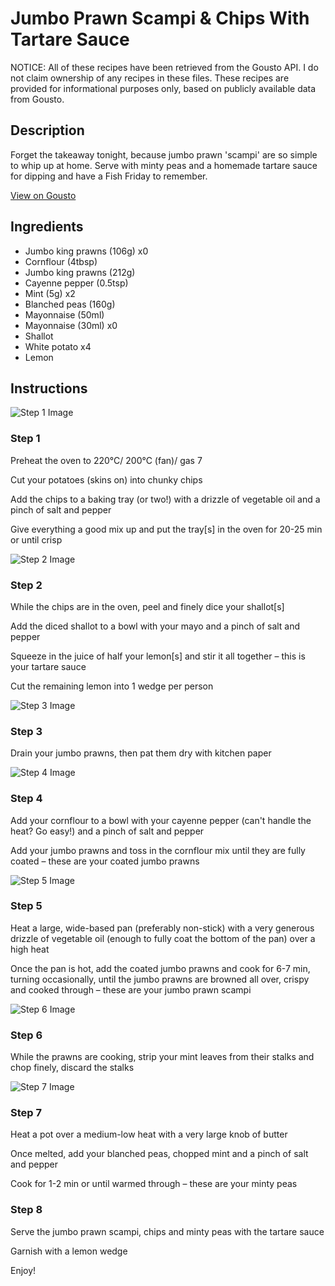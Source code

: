 # Jumbo Prawn Scampi & Chips With Tartare Sauce

NOTICE: All of these recipes have been retrieved from the Gousto API. I do not claim ownership of any recipes in these files. These recipes are provided for informational purposes only, based on publicly available data from Gousto.

## Description

Forget the takeaway tonight, because jumbo prawn 'scampi' are so simple to whip up at home. Serve with minty peas and a homemade tartare sauce for dipping and have a Fish Friday to remember. 

[View on Gousto](https://www.gousto.co.uk/recipes/cookbook/jumbo-prawn-scampi-chips-with-tartare-sauce)

## Ingredients

- Jumbo king prawns (106g) x0
- Cornflour (4tbsp)
- Jumbo king prawns (212g)
- Cayenne pepper (0.5tsp)
- Mint (5g) x2
- Blanched peas (160g)
- Mayonnaise (50ml)
- Mayonnaise (30ml) x0
- Shallot
- White potato x4
- Lemon

## Instructions

![Step 1 Image](https://production-media.gousto.co.uk/cms/recipe-step-image/step-1-1655198413881-x200.jpg)

### Step 1

Preheat the oven to 220°C/ 200°C (fan)/ gas 7

Cut your potatoes (skins on) into chunky chips

Add the chips to a baking tray (or two!) with a drizzle of vegetable oil and a pinch of salt and pepper

Give everything a good mix up and put the tray[s] in the oven for 20-25 min or until crisp

![Step 2 Image](https://production-media.gousto.co.uk/cms/recipe-step-image/Step-2-1655198423733-x200.jpg)

### Step 2

While the chips are in the oven, peel and finely dice your shallot[s]

Add the diced shallot to a bowl with your mayo and a pinch of salt and pepper

Squeeze in the juice of half your<span class="text-danger"> </span>lemon[s] and stir it all together – this is your tartare sauce

Cut the remaining lemon into 1 wedge per person

![Step 3 Image](https://production-media.gousto.co.uk/cms/recipe-step-image/Step-3-1655198430892-x200.jpg)

### Step 3

Drain your jumbo prawns, then pat them dry with kitchen paper

![Step 4 Image](https://production-media.gousto.co.uk/cms/recipe-step-image/Step-4-1655198436188-x200.jpg)

### Step 4

Add your cornflour to a bowl with your cayenne pepper (can't handle the heat? Go easy!) and a pinch of salt and pepper

Add your jumbo prawns and toss in the cornflour mix until they are fully coated – these are your coated jumbo prawns

![Step 5 Image](https://production-media.gousto.co.uk/cms/recipe-step-image/Step-5-1655198444030-x200.jpg)

### Step 5

Heat a large, wide-based pan (preferably non-stick) with a very generous drizzle of vegetable oil (enough to fully coat the bottom of the pan) over a high heat

Once the pan is hot, add the coated jumbo prawns and cook for 6-7 min, turning occasionally, until the jumbo prawns are browned all over, crispy and cooked through – these are your jumbo prawn scampi

![Step 6 Image](https://production-media.gousto.co.uk/cms/recipe-step-image/Step-6-1655198463907-x200.jpg)

### Step 6

While the prawns are cooking, strip your mint leaves from their stalks and chop finely, discard the stalks

![Step 7 Image](https://production-media.gousto.co.uk/cms/recipe-step-image/step-7-1655198468416-x200.jpg)

### Step 7

Heat a pot over a medium-low heat with a very large knob of butter

Once melted, add your blanched peas, chopped mint and a pinch of salt and pepper

Cook for 1-2 min or until warmed through – these are your minty peas

### Step 8

Serve the jumbo prawn scampi, chips and minty peas with the tartare sauce

Garnish with a lemon wedge

Enjoy!

